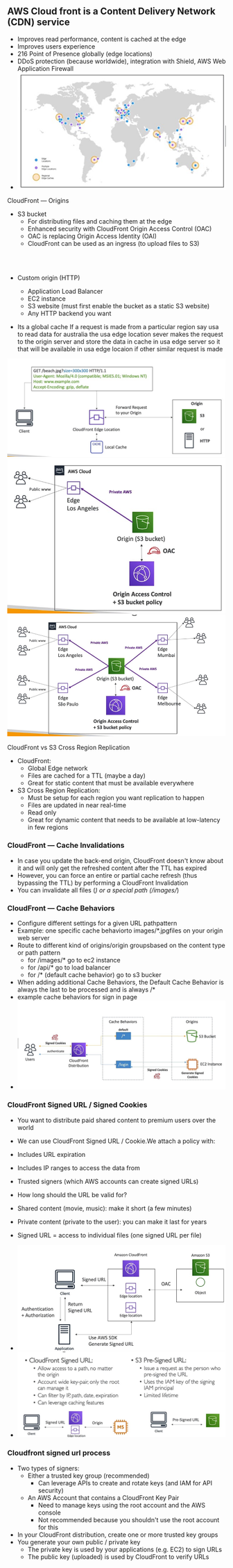 ## AWS Cloud front is a Content Delivery Network (CDN) service

* Improves read performance, content is cached at the edge
* Improves users experience
* 216 Point of Presence globally (edge locations)
* DDoS protection (because worldwide), integration with Shield, AWS Web Application Firewall
* ![cf](images/cf.jpg)

CloudFront — Origins

* S3 bucket
  * For distributing files and caching them at the edge
  * Enhanced security with CloudFront Origin Access Control (OAC)
  * OAC is replacing Origin Access Identity (OAI)
  * CloudFront can be used as an ingress (to upload files to S3)
  <br>
<br> 

* Custom origin (HTTP)
  * Application Load Balancer
  * EC2 instance
  * S3 website (must first enable the bucket as a static S3 website)
  * Any HTTP backend you want

* Its a global cache If a request is made from a particular region say usa to read data for australia the usa edge location sever makes the request to the origin server and store the data in cache in usa edge server so it that will be available in usa edge locaion if other similar request is made

![cf_origns](images/cf_origins.jpg)
![cf_use](images/cF_use1.jpg)
![cf_use1](images/cf_use2.jpg)

CloudFront vs S3 Cross Region Replication
* CloudFront:
  * Global Edge network
  * Files are cached for a TTL (maybe a day)
  * Great for static content that must be available everywhere
* S3 Cross Region Replication:
  * Must be setup for each region you want replication to happen
  * Files are updated in near real-time
  * Read only
  * Great for dynamic content that needs to be available at low-latency in few regions

### CloudFront — Cache Invalidations
* In case you update the back-end origin, CloudFront doesn't know about it and will only get the refreshed content after the TTL has expired
* However, you can force an entire or partial cache refresh (thus bypassing the TTL) by performing a CloudFront Invalidation
* You can invalidate all files (*) or a special path (/images/*)


### CloudFront — Cache Behaviors
* Configure different settings for a given URL pathpattern
* Example: one specific cache behaviorto images/*.jpgfiles on your origin web server
* Route to different kind of origins/origin groupsbased on the content type or path pattern
  * for /images/* go to ec2 instance 
  * for /api/* go to load balancer
  * for /* (default cache behavior) go to s3 bucker
* When adding additional Cache Behaviors, the Default Cache Behavior is always the last to be processed and is always /* 
* example cache behaviors for sign in page
* <img src="images/cache_behaviors.jpg"/>


### CloudFront Signed URL / Signed Cookies
* You want to distribute paid shared content to premium users over the world
* We can use CloudFront Signed URL / Cookie.We attach a policy with:
* Includes URL expiration
* Includes IP ranges to access the data from
* Trusted signers (which AWS accounts can create signed URLs)
* How long should the URL be valid for?
* Shared content (movie, music): make it short (a few minutes)
* Private content (private to the user): you can make it last for years
* Signed URL = access to individual files (one signed URL per file)
* <img src="images/url_signed.jpg"/>


* <img src="images/signed_urls_diff.jpg"/>


### Cloudfront signed url process
* Two types of signers:
  * Either a trusted key group (recommended)
    * Can leverage APIs to create and rotate keys (and IAM for API security)
  * An AWS Account that contains a CloudFront Key Pair
    * Need to manage keys using the root account and the AWS console
    * Not recommended because you shouldn't use the root account for this
* In your CloudFront distribution, create one or more trusted key groups
* You generate your own public / private key
  * The private key is used by your applications (e.g. EC2) to sign URLs
  * The public key (uploaded) is used by CloudFront to verify URLs